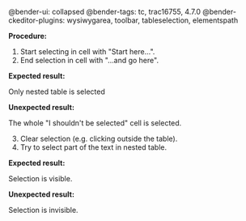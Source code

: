 @bender-ui: collapsed
@bender-tags: tc, trac16755, 4.7.0
@bender-ckeditor-plugins: wysiwygarea, toolbar, tableselection, elementspath

**Procedure:**

1. Start selecting in cell with "Start here…".
2. End selection in cell with "…and go here".

**Expected result:**

Only nested table is selected

**Unexpected result:**

The whole "I shouldn't be selected" cell is selected.

3. Clear selection (e.g. clicking outside the table).
4. Try to select part of the text in nested table.

**Expected result:**

Selection is visible.

**Unexpected result:**

Selection is invisible.
